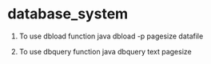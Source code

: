 # database_system
1. To use dbload function
java dbload -p pagesize datafile

2. To use dbquery function
java dbquery text pagesize
